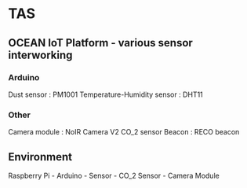 # TAS

## OCEAN IoT Platform - various sensor interworking

### Arduino
Dust sensor : PM1001
Temperature-Humidity sensor : DHT11

### Other
Camera module : NoIR Camera V2
CO_2 sensor
Beacon : RECO beacon


## Environment
Raspberry Pi  - Arduino - Sensor
              - CO_2 Sensor
              - Camera Module
